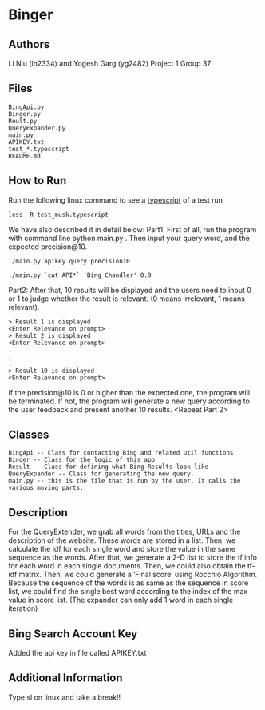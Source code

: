 Binger
======

Authors
-------
Li Niu (ln2334) and Yogesh Garg (yg2482)
Project 1 Group 37

Files
-----
    BingApi.py
    Binger.py
    Reult.py
    QueryExpander.py
    main.py
    APIKEY.txt
    test_*.typescript
    README.md

How to Run
----------
Run the following linux command to see a [typescript](test_musk.typescript) of a test run

    less -R test_musk.typescript

We have also described it in detail below:
Part1: First of all, run the program with command line python main.py . Then input your query word, and the expected precision@10.

    ./main.py apikey query precision10

    ./main.py `cat API*` 'Bing Chandler' 0.9

Part2: After that, 10 results will be displayed and the users need to input 0 or 1 to judge whether the result is relevant. (0 means irrelevant, 1 means relevant).

    > Result 1 is displayed
    <Enter Relevance on prompt>
    > Result 2 is displayed
    <Enter Relevance on prompt>
    .
    .
    .
    > Result 10 is displayed
    <Enter Relevance on prompt>

If the precision@10 is 0 or higher than the expected one, the program will be terminated. If not, the program will generate a new query according to the user feedback and present another 10 results.
    <Repeat Part 2>

Classes
-------
    BingApi -- Class for contacting Bing and related util functions
    Binger -- Class for the logic of this app
    Result -- Class for defining what Bing Results look like
    QueryExpander -- Class for generating the new query.
    main.py -- this is the file that is run by the user. It calls the various moving parts.

Description
-----------
For the QueryExtender, we grab all words from the titles, URLs and the description of the website. These words are stored in a list. Then, we calculate the idf for each single word and store the value in the same sequence as the words. After that, we generate a 2-D list to store the tf info for each word in each single documents. Then, we could also obtain the tf-idf matrix. Then, we could generate a ‘Final score’ using Rocchio Algorithm. Because the sequence of the words is as same as the sequence in score list, we could find the single best word according to the index of the max value in score list. (The expander can only add 1 word in each single iteration)

Bing Search Account Key
-----------------------
Added the api key in file called APIKEY.txt

Additional Information
----------------------

Type sl on linux and take a break!!

